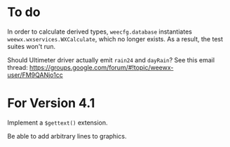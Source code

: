# To do

In order to calculate derived types, `weecfg.database` instantiates `weewx.wxservices.WXCalculate`,
which no longer exists. As a result, the test suites won't run.

Should Ultimeter driver actually emit `rain24` and `dayRain`? See
this email thread: https://groups.google.com/forum/#!topic/weewx-user/FM9QANjo1cc

# For Version 4.1
Implement a `$gettext()` extension.

Be able to add arbitrary lines to graphics.
